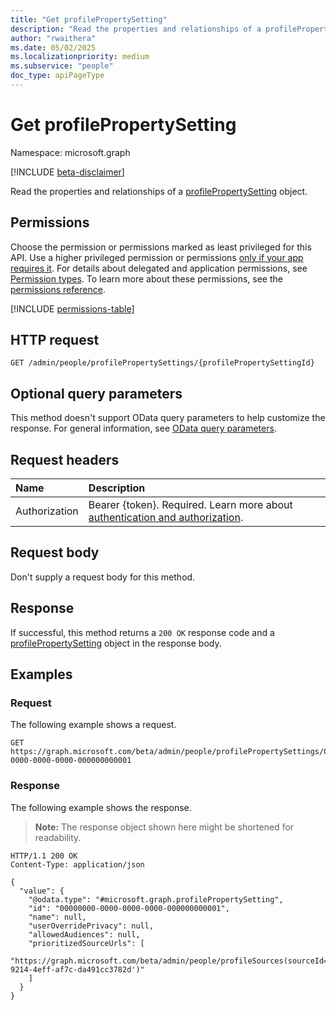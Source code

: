 ```yaml
---
title: "Get profilePropertySetting"
description: "Read the properties and relationships of a profilePropertySetting object."
author: "rwaithera"
ms.date: 05/02/2025
ms.localizationpriority: medium
ms.subservice: "people"
doc_type: apiPageType
---
```


# Get profilePropertySetting

Namespace: microsoft.graph

[!INCLUDE [beta-disclaimer](../../includes/beta-disclaimer.md)]

Read the properties and relationships of a [profilePropertySetting](../resources/profilepropertysetting.md) object.

## Permissions

Choose the permission or permissions marked as least privileged for this API. Use a higher privileged permission or permissions [only if your app requires it](/graph/permissions-overview#best-practices-for-using-microsoft-graph-permissions). For details about delegated and application permissions, see [Permission types](/graph/permissions-overview#permission-types). To learn more about these permissions, see the [permissions reference](/graph/permissions-reference).

<!-- {
  "blockType": "permissions",
  "name": "profilepropertysetting-get-permissions"
}
-->
[!INCLUDE [permissions-table](../includes/permissions/profilepropertysetting-get-permissions.md)]

## HTTP request

<!-- {
  "blockType": "ignored"
}
-->
``` http
GET /admin/people/profilePropertySettings/{profilePropertySettingId}
```

## Optional query parameters

This method doesn't support OData query parameters to help customize the response. For general information, see [OData query parameters](/graph/query-parameters).

## Request headers

|Name|Description|
|:---|:---|
|Authorization|Bearer {token}. Required. Learn more about [authentication and authorization](/graph/auth/auth-concepts).|

## Request body

Don't supply a request body for this method.

## Response

If successful, this method returns a `200 OK` response code and a [profilePropertySetting](../resources/profilepropertysetting.md) object in the response body.

## Examples

### Request

The following example shows a request.
<!-- {
  "blockType": "request",
  "name": "get_profilepropertysetting"
}
-->
``` http
GET https://graph.microsoft.com/beta/admin/people/profilePropertySettings/00000000-0000-0000-0000-000000000001
```

### Response

The following example shows the response.
>**Note:** The response object shown here might be shortened for readability.
<!-- {
  "blockType": "response",
  "truncated": true,
  "@odata.type": "microsoft.graph.profilePropertySetting"
}
-->
``` http
HTTP/1.1 200 OK
Content-Type: application/json

{
  "value": {
    "@odata.type": "#microsoft.graph.profilePropertySetting",
    "id": "00000000-0000-0000-0000-000000000001",
    "name": null,
    "userOverridePrivacy": null,
    "allowedAudiences": null,
    "prioritizedSourceUrls": [
      "https://graph.microsoft.com/beta/admin/people/profileSources(sourceId='4ce763dd-9214-4eff-af7c-da491cc3782d')"
    ]
  }
}
```

